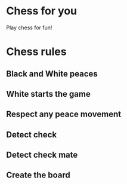 # Chess for you

Play chess for fun!

# Chess rules
## Black and White peaces
## White starts the game
## Respect any peace movement
## Detect check
## Detect check mate
## Create the board

